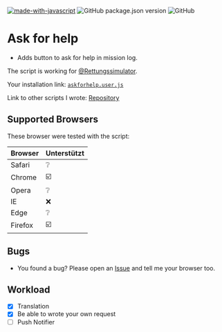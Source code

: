 [![made-with-javascript](https://img.shields.io/badge/Made%20with-JavaScript-1f425f.svg)](https://www.javascript.com)
![GitHub package.json version](https://img.shields.io/badge/version-v1.3.2-orange)
![GitHub](https://img.shields.io/github/license/qucla/resi-askforhelp)

# Ask for help

- Adds button to ask for help in mission log.

The script is working for [@Rettungssimulator](https://github.cim/Rettungssimulator).

Your installation link: [`askforhelp.user.js`](https://github.com/QuCla/resi-chat-askforhelp/raw/main/resi-askforhelp.user.js)

Link to other scripts I wrote: [Repository](https://github.com/QuCla?tab=repositories)


## Supported Browsers

These browser were tested with the script:


| Browser | Unterstützt                 |
| ------- | --------------------------- |
| Safari  | :grey_question:             |
| Chrome  | :ballot_box_with_check:     |
| Opera   | :grey_question:             |
| IE      | :x:                         |
| Edge    | :grey_question:             |
| Firefox | :ballot_box_with_check:     |


## Bugs 

 - You found a bug? Please open an [Issue](https://github.com/QuCla/resi-chat-askforhelp/issues/new/choose) and tell me your browser too.

## Workload

- [x] Translation
- [x] Be able to wrote your own request
- [ ] Push Notifier
